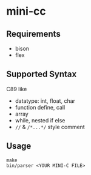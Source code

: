 # mini-cc

## Requirements

- bison
- flex

## Supported Syntax

C89 like

- datatype: int, float, char
- function define, call
- array
- while, nested if else
- `//` & `/*...*/` style comment

## Usage

```
make
bin/parser <YOUR MINI-C FILE>
```
